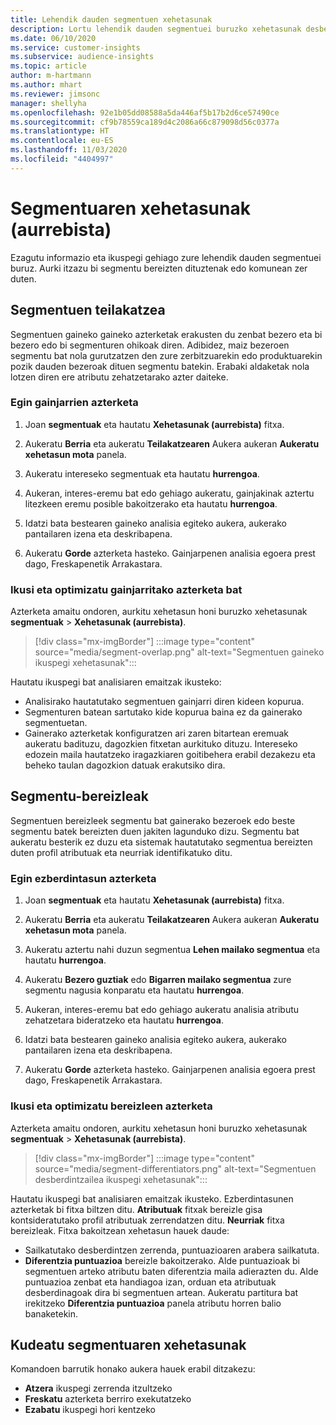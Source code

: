 ```yaml
---
title: Lehendik dauden segmentuen xehetasunak
description: Lortu lehendik dauden segmentuei buruzko xehetasunak desberdintasunak eta puntu komunak ikusteko.
ms.date: 06/10/2020
ms.service: customer-insights
ms.subservice: audience-insights
ms.topic: article
author: m-hartmann
ms.author: mhart
ms.reviewer: jimsonc
manager: shellyha
ms.openlocfilehash: 92e1b05dd08588a5da446af5b17b2d6ce57490ce
ms.sourcegitcommit: cf9b78559ca189d4c2086a66c879098d56c0377a
ms.translationtype: HT
ms.contentlocale: eu-ES
ms.lasthandoff: 11/03/2020
ms.locfileid: "4404997"
---
```

# <a name="segment-insights-preview"></a>Segmentuaren xehetasunak (aurrebista)

Ezagutu informazio eta ikuspegi gehiago zure lehendik dauden segmentuei buruz. Aurki itzazu bi segmentu bereizten dituztenak edo komunean zer duten.

## <a name="segment-overlap"></a>Segmentuen teilakatzea

Segmentuen gaineko gaineko azterketak erakusten du zenbat bezero eta bi bezero edo bi segmenturen ohikoak diren. Adibidez, maiz bezeroen segmentu bat nola gurutzatzen den zure zerbitzuarekin edo produktuarekin pozik dauden bezeroak dituen segmentu batekin.
Erabaki aldaketak nola lotzen diren ere atributu zehatzetarako azter daiteke.

### <a name="run-an-overlap-analysis"></a>Egin gainjarrien azterketa

1. Joan **segmentuak** eta hautatu **Xehetasunak (aurrebista)** fitxa.

1. Aukeratu **Berria** eta aukeratu **Teilakatzearen** Aukera aukeran **Aukeratu xehetasun mota** panela.

1. Aukeratu intereseko segmentuak eta hautatu **hurrengoa**.

1. Aukeran, interes-eremu bat edo gehiago aukeratu, gainjakinak aztertu litezkeen eremu posible bakoitzerako eta hautatu **hurrengoa**.

1. Idatzi bata bestearen gaineko analisia egiteko aukera, aukerako pantailaren izena eta deskribapena.

1. Aukeratu **Gorde** azterketa hasteko. Gainjarpenen analisia egoera prest dago, Freskapenetik Arrakastara.

### <a name="view-and-optimize-an-overlap-analysis"></a>Ikusi eta optimizatu gainjarritako azterketa bat

Azterketa amaitu ondoren, aurkitu xehetasun honi buruzko xehetasunak **segmentuak** > **Xehetasunak (aurrebista)**.

> [!div class="mx-imgBorder"]
> :::image type="content" source="media/segment-overlap.png" alt-text="Segmentuen gaineko ikuspegi xehetasunak":::

Hautatu ikuspegi bat analisiaren emaitzak ikusteko:

- Analisirako hautatutako segmentuen gainjarri diren kideen kopurua.
- Segmenturen batean sartutako kide kopurua baina ez da gainerako segmentuetan.
- Gainerako azterketak konfiguratzen ari zaren bitartean eremuak aukeratu badituzu, dagozkien fitxetan aurkituko dituzu. Intereseko edozein maila hautatzeko iragazkiaren goitibehera erabil dezakezu eta beheko taulan dagozkion datuak erakutsiko dira.

## <a name="segment-differentiators"></a>Segmentu-bereizleak

Segmentuen bereizleek segmentu bat gainerako bezeroek edo beste segmentu batek bereizten duen jakiten lagunduko dizu. Segmentu bat aukeratu besterik ez duzu eta sistemak hautatutako segmentua bereizten duten profil atributuak eta neurriak identifikatuko ditu.

### <a name="run-a-differentiator-analysis"></a>Egin ezberdintasun azterketa

1. Joan **segmentuak** eta hautatu **Xehetasunak (aurrebista)** fitxa.

1. Aukeratu **Berria** eta aukeratu **Teilakatzearen** Aukera aukeran **Aukeratu xehetasun mota** panela.

1. Aukeratu aztertu nahi duzun segmentua **Lehen mailako segmentua** eta hautatu **hurrengoa**.

1. Aukeratu **Bezero guztiak** edo **Bigarren mailako segmentua** zure segmentu nagusia konparatu eta hautatu **hurrengoa**.

1. Aukeran, interes-eremu bat edo gehiago aukeratu analisia atributu zehatzetara bideratzeko eta hautatu **hurrengoa**.

1. Idatzi bata bestearen gaineko analisia egiteko aukera, aukerako pantailaren izena eta deskribapena.

1. Aukeratu **Gorde** azterketa hasteko. Gainjarpenen analisia egoera prest dago, Freskapenetik Arrakastara.

### <a name="view-and-optimize-a-differentiators-analysis"></a>Ikusi eta optimizatu bereizleen azterketa

Azterketa amaitu ondoren, aurkitu xehetasun honi buruzko xehetasunak **segmentuak** > **Xehetasunak (aurrebista)**.

> [!div class="mx-imgBorder"]
> :::image type="content" source="media/segment-differentiators.png" alt-text="Segmentuen desberdintzailea ikuspegi xehetasunak":::

Hautatu ikuspegi bat analisiaren emaitzak ikusteko. Ezberdintasunen azterketak bi fitxa biltzen ditu. **Atributuak** fitxak bereizle gisa kontsideratutako profil atributuak zerrendatzen ditu. **Neurriak** fitxa bereizleak. Fitxa bakoitzean xehetasun hauek daude:

- Sailkatutako desberdintzen zerrenda, puntuazioaren arabera sailkatuta.
- **Diferentzia puntuazioa** bereizle bakoitzerako. Alde puntuazioak bi segmentuen arteko atributu baten diferentzia maila adierazten du. Alde puntuazioa zenbat eta handiagoa izan, orduan eta atributuak desberdinagoak dira bi segmentuen artean. Aukeratu partitura bat irekitzeko **Diferentzia puntuazioa** panela atributu horren balio banaketekin.

## <a name="manage-segment-insights"></a>Kudeatu segmentuaren xehetasunak

Komandoen barrutik honako aukera hauek erabil ditzakezu:

- **Atzera** ikuspegi zerrenda itzultzeko
- **Freskatu** azterketa berriro exekutatzeko
- **Ezabatu** ikuspegi hori kentzeko
